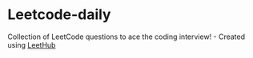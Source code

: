 # Leetcode-daily
Collection of LeetCode questions to ace the coding interview! - Created using [LeetHub](https://github.com/QasimWani/LeetHub)
